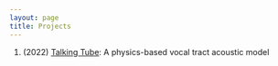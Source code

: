```yaml
---
layout: page
title: Projects
---
```


1. (2022) [Talking Tube](https://debasishray19.github.io/project/talkingtube/talkingtube.html): A physics-based vocal tract acoustic model
